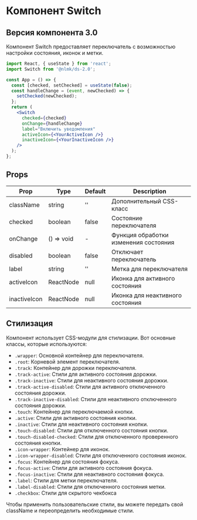 # Компонент Switch

## Версия компонента 3.0

Компонент Switch предоставляет переключатель с возможностью настройки состояния, иконок и метки.

```jsx
import React, { useState } from 'react';
import Switch from '@nlmk/ds-2.0';

const App = () => {
  const [checked, setChecked] = useState(false);
  const handleChange = (event, newChecked) => {
    setChecked(newChecked);
  };
  return (
    <Switch
      checked={checked}
      onChange={handleChange}
      label="Включить уведомления"
      activeIcon={<YourActiveIcon />}
      inactiveIcon={<YourInactiveIcon />}
    />
  );
};
```

## Props

| Prop         | Type       | Default | Description                           |
|--------------|------------|---------|---------------------------------------|
| className    | string     | ''      | Дополнительный CSS-класс              |
| checked      | boolean    | false   | Состояние переключателя               |
| onChange     | () => void | -       | Функция обработки изменения состояния |
| disabled     | boolean    | false   | Отключает переключатель               |
| label        | string     | ''      | Метка для переключателя               |
| activeIcon   | ReactNode  | null    | Иконка для активного состояния        |
| inactiveIcon | ReactNode  | null    | Иконка для неактивного состояния      |

## Стилизация

Компонент использует CSS-модули для стилизации. Вот основные классы, которые используются:

- `.wrapper`: Основной контейнер для переключателя.
- `.root`: Корневой элемент переключателя.
- `.track`: Контейнер для дорожки переключателя.
- `.track-active`: Стили для активного состояния дорожки.
- `.track-inactive`: Стили для неактивного состояния дорожки.
- `.track-active-disabled`: Стили для активного отключенного состояния дорожки.
- `.track-inactive-disabled`: Стили для неактивного отключенного состояния дорожки.
- `.touch`: Контейнер для переключаемой кнопки.
- `.active`: Стили для активного состояния кнопки.
- `.inactive`: Стили для неактивного состояния кнопки.
- `.touch-disabled`: Стили для отключенного состояния кнопки.
- `.touch-disabled-checked`: Стили для отключенного проверенного состояния кнопки.
- `.icon-wrapper`: Контейнер для иконок.
- `.icon-wrapper-disabled`: Стили для отключенного состояния иконок.
- `.focus`: Контейнер для состояния фокуса.
- `.focus-active`: Стили для активного состояния фокуса.
- `.focus-inactive`: Стили для неактивного состояния фокуса.
- `.label`: Стили для метки переключателя.
- `.label-disabled`: Стили для отключенного состояния метки.
- `.checkbox`: Стили для скрытого чекбокса

Чтобы применить пользовательские стили, вы можете передать свой className и переопределить необходимые стили.
